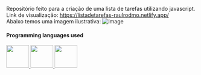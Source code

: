 Repositório feito para a criação de uma lista de tarefas utilizando javascript.
<br>
Link de visualização: https://listadetarefas-raulrodmo.netlify.app/
<br>
Abaixo temos uma imagem ilustrativa:
![image](https://user-images.githubusercontent.com/102265187/195203729-20f73087-aed5-4eb4-860b-b64158d09ea6.png)

#### Programming languages used

<div>
      <a href="https://github.com/raulrodmo">
            <img id="html" src="https://cdn-icons-png.flaticon.com/512/1051/1051277.png" width="60" height="60"/>
            <img id="css" src="https://cdn-icons-png.flaticon.com/512/732/732190.png" width="60" height="60"/>
            <img id="js" src="https://cdn-icons-png.flaticon.com/512/1199/1199124.png" width="60" height="60"/>
</div>

